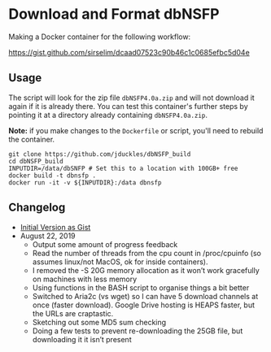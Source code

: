 # Download and Format dbNSFP 

Making a Docker container for the following workflow: 

https://gist.github.com/sirselim/dcaad07523c90b46c1c0685efbc5d04e

## Usage

The script will look for the zip file `dbNSFP4.0a.zip` and will not download it again if it is already there. You can test this container's further steps by pointing it at a directory already containing `dbNSFP4.0a.zip`. 

**Note:** if you make changes to the `Dockerfile` or script, you'll need to rebuild the container.  

```
git clone https://github.com/jduckles/dbNSFP_build
cd dbNSFP_build
INPUTDIR=/data/dbSNFP # Set this to a location with 100GB+ free
docker build -t dbnsfp .
docker run -it -v ${INPUTDIR}:/data dbnsfp

```

## Changelog

* [Initial Version as Gist](https://gist.github.com/sirselim/dcaad07523c90b46c1c0685efbc5d04e)
* August 22, 2019
  - Output some amount of progress feedback
  - Read the number of threads from the cpu count in /proc/cpuinfo (so assumes linux/not MacOS, ok for inside containers).
  - I removed the -S 20G memory allocation as it won’t work gracefully on machines with less memory 
  - Using functions in the BASH script to organise things a bit better 
  - Switched to Aria2c (vs wget) so I can have 5 download channels at once (faster download). Google Drive hosting is HEAPS faster, but the URLs are craptastic. 
  - Sketching out some MD5 sum checking
  - Doing a few tests to prevent re-downloading the 25GB file, but downloading it it isn’t present
